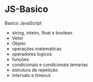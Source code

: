 # JS-Basico
Basico JavaScript
  * string, inteiro, float e boolean
  * Vetor
  * Objeto
  * operaçôes matematicas 
  * operadores logicos 
  * funções 
  * condicionais e condicionais temarias
  * estrutura de repetição
  * Intervalo e timeout 
  
  

